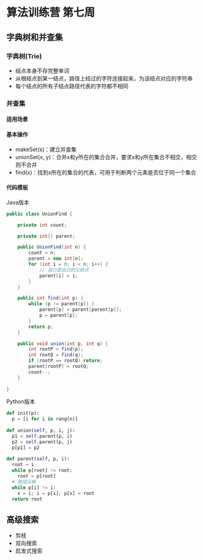 # 算法训练营 第七周

## 字典树和并查集

### 字典树(Trie)

- 结点本身不存完整单词
- 从根结点到某一结点，路径上经过的字符连接起来，为该结点对应的字符串
- 每个结点的所有子结点路径代表的字符都不相同

### 并查集

#### 适用场景

#### 基本操作

- makeSet(s)：建立并查集
- unionSet(x, y)：合并x和y所在的集合合并，要求x和y所在集合不相交，相交则不合并
- find(x)：找到x所在的集合的代表，可用于判断两个元素是否位于同一个集合

#### 代码模板

Java版本

```java
public class UnionFind {

    private int count;

    private int[] parent;

    public UnionFind(int n) {
        count = n;
        parent = new int[n];
        for (int i = 0; i < n; i++) {
            // 自己是自己的父结点
            parent[i] = i;
        }
    }

    public int find(int p) {
        while (p != parent[p]) {
            parent[p] = parent[parent[p]];
            p = parent[p];
        }
        return p;
    }

    public void union(int p, int q) {
        int rootP = find(p);
        int rootQ = find(q);
        if (rootP == rootQ) return;
        parent[rootP] = rootQ;
        count--;
    }
    
}
```

Python版本

```python
def init(p):
  p = [i for i in rang(n)]
  
def union(self, p, i, j):
  p1 = self.parent(p, i)
  p2 = self.parent(p, j)
  p[p1] = p2
  
def parent(self, p, i):
  root = i
  while p[root] != root:
    root = p[root]
  # 路径压缩
  while p[i] != i:
    x = i; i = p[i]; p[x] = root
  return root
```

## 高级搜索

- 剪枝
- 双向搜索
- 启发式搜索

